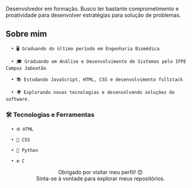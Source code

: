 Desenvolvedor em formação. Busco ter bastante comprometimento e proatividade para desenvolver estratégias para solução de problemas.

## Sobre mim

      • 🖥️ Graduando do último período em Engenharia Biomédica

      • 🎓 Graduando em Análise e Desenvolvimento de Sistemas pelo IFPE Campus Jaboatão

      • 📚 Estudando JavaScript, HTML, CSS e desenvolvimento fullstack

      • 🌍 Explorando novas tecnologias e desenvolvendo soluções de software.

### 🛠️ Tecnologias e Ferramentas

      • 🌐 HTML

      • 🎨 CSS

      • 🐍 Python

      • ⚙️ C

<p align="center">
  Obrigado por visitar meu perfil! 😊<br>
  Sinta-se à vontade para explorar meus repositórios.
</p>
